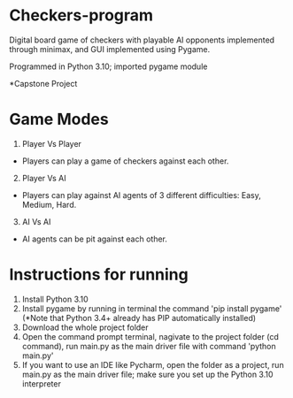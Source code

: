 # Checkers-program 
Digital board game of checkers with playable AI opponents implemented through minimax, and GUI implemented using Pygame.

Programmed in Python 3.10; imported pygame module 

*Capstone Project

# Game Modes
1. Player Vs Player
- Players can play a game of checkers against each other.

2. Player Vs AI
- Players can play against AI agents of 3 different difficulties: Easy, Medium, Hard.

3. AI Vs AI
- AI agents can be pit against each other.


# Instructions for running
1. Install Python 3.10
2. Install pygame by running in terminal the command 'pip install pygame' (*Note that Python 3.4+ already has PIP automatically installed)
3. Download the whole project folder
4. Open the command prompt terminal, nagivate to the project folder (cd command), run main.py as the main driver file with command 'python main.py'
5. If you want to use an IDE like Pycharm, open the folder as a project, run main.py as the main driver file; make sure you set up the Python 3.10 interpreter 

